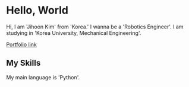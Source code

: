 # Hello, World

Hi, I am 'Jihoon Kim' from 'Korea.'
I wanna be a 'Robotics Engineer'.
I am studying in 'Korea University, Mechanical Engineering'.

[Portfolio link](https://www.figma.com/proto/XZFw3B2657oYuuzWKl0lAJ/Portfolio_Ji-Hoon?node-id=604-236&starting-point-node-id=604%3A249&mode=design&t=xUEfXJ9Cqz8IsjRa-1](https://www.figma.com/proto/XZFw3B2657oYuuzWKl0lAJ/Portfolio_Ji-Hoon?node-id=604-249&starting-point-node-id=604%3A249)https://www.figma.com/proto/XZFw3B2657oYuuzWKl0lAJ/Portfolio_Ji-Hoon?node-id=604-249&starting-point-node-id=604%3A249)

## My Skills

My main language is 'Python'.
